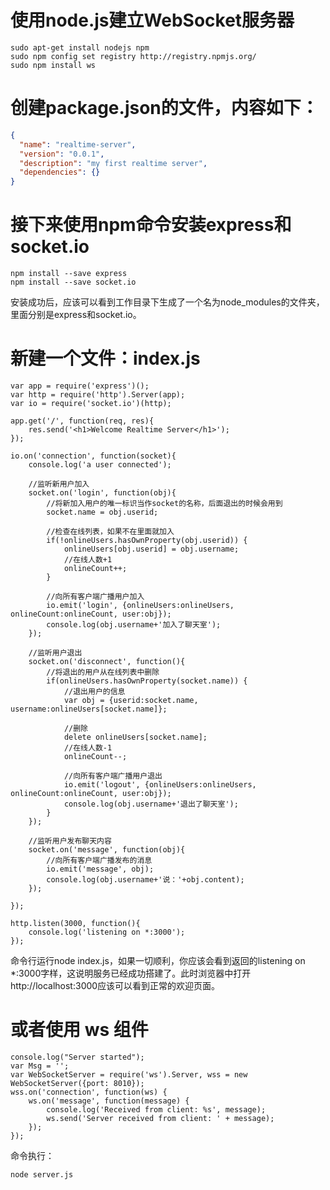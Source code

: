 # 使用node.js建立WebSocket服务器
```shell
sudo apt-get install nodejs npm
sudo npm config set registry http://registry.npmjs.org/
sudo npm install ws
```

# 创建package.json的文件，内容如下：
```json
{
  "name": "realtime-server",
  "version": "0.0.1",
  "description": "my first realtime server",
  "dependencies": {}
}
```
# 接下来使用npm命令安装express和socket.io
```shell
npm install --save express
npm install --save socket.io
```
安装成功后，应该可以看到工作目录下生成了一个名为node_modules的文件夹，里面分别是express和socket.io。

# 新建一个文件：index.js

```node
var app = require('express')();
var http = require('http').Server(app);
var io = require('socket.io')(http);

app.get('/', function(req, res){
	res.send('<h1>Welcome Realtime Server</h1>');
});

io.on('connection', function(socket){
	console.log('a user connected');
	
	//监听新用户加入
	socket.on('login', function(obj){
		//将新加入用户的唯一标识当作socket的名称，后面退出的时候会用到
		socket.name = obj.userid;
		
		//检查在线列表，如果不在里面就加入
		if(!onlineUsers.hasOwnProperty(obj.userid)) {
			onlineUsers[obj.userid] = obj.username;
			//在线人数+1
			onlineCount++;
		}
		
		//向所有客户端广播用户加入
		io.emit('login', {onlineUsers:onlineUsers, onlineCount:onlineCount, user:obj});
		console.log(obj.username+'加入了聊天室');
	});
	
	//监听用户退出
	socket.on('disconnect', function(){
		//将退出的用户从在线列表中删除
		if(onlineUsers.hasOwnProperty(socket.name)) {
			//退出用户的信息
			var obj = {userid:socket.name, username:onlineUsers[socket.name]};
			
			//删除
			delete onlineUsers[socket.name];
			//在线人数-1
			onlineCount--;
			
			//向所有客户端广播用户退出
			io.emit('logout', {onlineUsers:onlineUsers, onlineCount:onlineCount, user:obj});
			console.log(obj.username+'退出了聊天室');
		}
	});
	
	//监听用户发布聊天内容
	socket.on('message', function(obj){
		//向所有客户端广播发布的消息
		io.emit('message', obj);
		console.log(obj.username+'说：'+obj.content);
	});
  
});

http.listen(3000, function(){
	console.log('listening on *:3000');
});
```

命令行运行node index.js，如果一切顺利，你应该会看到返回的listening on *:3000字样，这说明服务已经成功搭建了。此时浏览器中打开http://localhost:3000应该可以看到正常的欢迎页面。

# 或者使用 ws 组件

```node
console.log("Server started");
var Msg = '';
var WebSocketServer = require('ws').Server, wss = new WebSocketServer({port: 8010});
wss.on('connection', function(ws) {
    ws.on('message', function(message) {
        console.log('Received from client: %s', message);
        ws.send('Server received from client: ' + message);
    });
});
```

命令执行：
```shell
node server.js
```